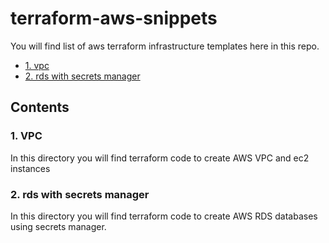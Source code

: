 # terraform-aws-snippets

You will find list of aws terraform infrastructure templates here in this repo.

- [1. vpc](./1.%20aws_tf_vpc_basics/)
- [2. rds with secrets manager](./2.%20aws_tf_rds_secrets_manager/)

## Contents

### 1. VPC

In this directory you will find terraform code to create AWS VPC and ec2 instances

### 2. rds with secrets manager

In this directory you will find terraform code to create AWS RDS databases using secrets manager.
